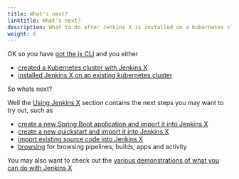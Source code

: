 ```yaml
---
title: What's next?
linktitle: What's next?
description: What to do after Jenkins X is installed on a Kubernetes cluster
weight: 6
---
```


OK so you have [got the jx CLI](/getting-started/install/) and you either

* [created a Kubernetes cluster with Jenkins X](/getting-started/create-cluster/)
* [installed Jenkins X on an existing kubernetes cluster](/getting-started/install-on-cluster/)

So whats next?

Well the [Using Jenkins X](/docs/using-jx/) section contains the next steps you may want to try out, such as

* [create a new Spring Boot application and import it into Jenkins X](/docs/using-jx/common-tasks/create-spring/) 
* [create a new quickstart and import it into Jenkins X](/docs/getting-started/first-project/create-quickstart/)
* [import existing source code into Jenkins X](/docs/using-jx/common-tasks/import/)
* [browsing](/docs/using-jx/common-tasks/browsing/) for browsing pipelines, builds, apps and activity

You may also want to check out the [various demonstrations of what you can do with Jenkins X](/demos/)
